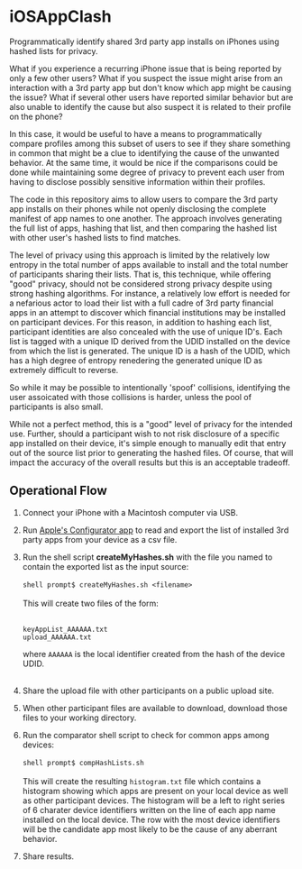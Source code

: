 # iOSAppClash
Programmatically identify shared 3rd party app installs on iPhones using hashed lists for privacy.

What if you experience a recurring iPhone issue that is being reported by only a few other users? What if you suspect the issue might arise from an interaction with a 3rd party app but don't know which app might be causing the issue? What if several other users have reported similar behavior but are also unable to identify the cause but also suspect it is related to their profile on the phone?

In this case, it would be useful to have a means to programmatically compare profiles among this subset of users to see if they share something in common that might be a clue to identifying the cause of the unwanted behavior. At the same time, it would be nice if the comparisons could be done while maintaining some degree of privacy to prevent each user from having to disclose possibly sensitive information within their profiles.

The code in this repository aims to allow users to compare the 3rd party app installs on their phones while not openly disclosing the complete manifest of app names to one another. The approach involves generating the full list of apps, hashing that list, and then comparing the hashed list with other user's hashed lists to find matches.

The level of privacy using this approach is limited by the relatively low entropy in the total number of apps available to install and the total number of participants sharing their lists. That is, this technique, while offering "good" privacy, should not be considered strong privacy despite using strong hashing algorithms. For instance, a relatively low effort is needed for a nefarious actor to load their list with a full cadre of 3rd party financial apps in an attempt to discover which financial institutions may be installed on participant devices. For this reason, in addition to hashing each list, participant identities are also concealed with the use of unique ID's. Each list is tagged with a unique ID derived from the UDID installed on the device from which the list is generated. The unique ID is a hash of the UDID, which has a high degree of entropy renedering the generated unique ID as extremely difficult to reverse.

So while it may be possible to intentionally 'spoof' collisions, identifying the user assoicated with those collisions is harder, unless the pool of participants is also small.

While not a perfect method, this is a "good" level of privacy for the intended use. Further, should a participant wish to not risk disclosure of a specific app installed on their device, it's simple enough to manually edit that entry out of the source list prior to generating the hashed files. Of course, that will impact the accuracy of the overall results but this is an acceptable tradeoff.

## Operational Flow

1. Connect your iPhone with a Macintosh computer via USB.
2. Run [Apple's Configurator app](https://apps.apple.com/us/app/apple-configurator/id1037126344?mt=12) to read and export the list of installed 3rd party apps from your device as a csv file.
3. Run the shell script **createMyHashes.sh** with the file you named to contain the exported list as the input source:<br><br>
   `shell prompt$ createMyHashes.sh <filename>`<br><br>
   This will create two files of the form:<br><br>
   ```
   keyAppList_AAAAAA.txt
   upload_AAAAAA.txt
   ```
     where `AAAAAA` is the local identifier created from the hash of the device UDID.<br><br>
5. Share the upload file with other participants on a public upload site.
6. When other participant files are available to download, download those files to your working directory.
7. Run the comparator shell script to check for common apps among devices:<br><br>
   `shell prompt$ compHashLists.sh`<br><br>
   This will create the resulting `histogram.txt` file which contains a histogram showing which apps are present on your local device as well as other participant devices. The histogram will be a left to right series of 6 charater device identifiers written on the line of each app name installed on the local device. The row with the most device identifiers will be the candidate app most likely to be the cause of any aberrant behavior.

8. Share results.




